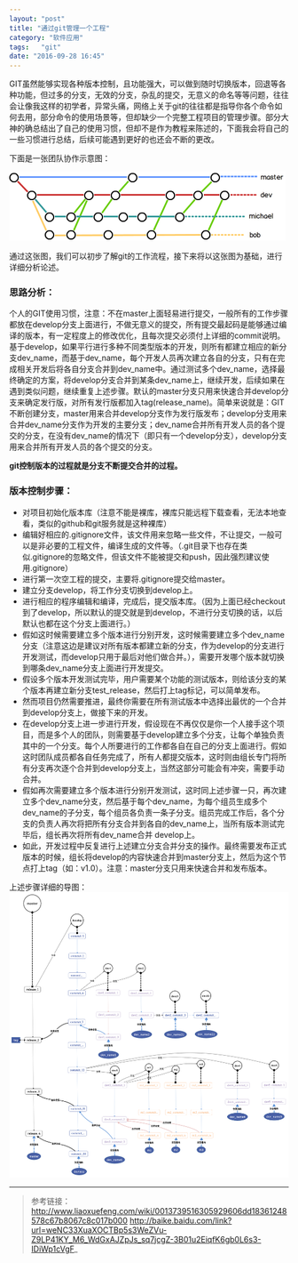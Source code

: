 ```yaml
---
layout: "post"
title: "通过git管理一个工程"
category: "软件应用"
tags:   "git"
date: "2016-09-28 16:45"
---
```



GIT虽然能够实现各种版本控制，且功能强大，可以做到随时切换版本，回退等各种功能，但过多的分支，无效的分支，杂乱的提交，无意义的命名等等问题，往往会让像我这样的初学者，异常头痛，网络上关于git的往往都是指导你各个命令如何去用，部分命令的使用场景等，但却缺少一个完整工程项目的管理步骤。部分大神的确总结出了自己的使用习惯，但却不是作为教程来陈述的，下面我会将自己的一些习惯进行总结，后续可能遇到更好的也还会不断的更改。

下面是一张团队协作示意图：

![](https://raw.githubusercontent.com/noparkinghere/noparkinghere.github.io/master/img/2016-09-28-%E9%80%9A%E8%BF%87git%E7%AE%A1%E7%90%86%E4%B8%80%E4%B8%AA%E5%B7%A5%E7%A8%8B/0.png)

通过这张图，我们可以初步了解git的工作流程，接下来将以这张图为基础，进行详细分析论述。

### 思路分析：

个人的GIT使用习惯，注意：不在master上面轻易进行提交，一般所有的工作步骤都放在develop分支上面进行，不做无意义的提交，所有提交最起码是能够通过编译的版本，有一定程度上的修改优化，且每次提交必须付上详细的commit说明。基于develop，如果平行进行多种不同类型版本的开发，则所有都建立相应的新分支dev_name，而基于dev_name，每个开发人员再次建立各自的分支，只有在完成相关开发后将各自分支合并到dev_name中。通过测试多个dev_name，选择最终确定的方案，将develop分支合并到某条dev_name上，继续开发，后续如果在遇到类似问题，继续重复上述步骤。默认的master分支只用来快速合并develop分支来确定发行版，对所有发行版都加入tag(release_name)。简单来说就是：GIT不断创建分支，master用来合并develop分支作为发行版发布；develop分支用来合并dev_name分支作为开发的主要分支；dev_name合并所有开发人员的各个提交的分支，在没有dev_name的情况下（即只有一个develop分支），develop分支用来合并所有开发人员的各个提交的分支。

**git控制版本的过程就是分支不断提交合并的过程。**

<!-- more -->

### 版本控制步骤：

- 对项目初始化版本库（注意不能是裸库，裸库只能远程下载查看，无法本地查看，类似的github和git服务就是这种裸库）
- 编辑好相应的.gitignore文件，该文件用来忽略一些文件，不让提交，一般可以是非必要的工程文件，编译生成的文件等。（.git目录下也存在类似.gitignore的忽略文件，但该文件不能被提交和push，因此强烈建议使用.gitignore）
- 进行第一次空工程的提交，主要将.gitignore提交给master。
- 建立分支develop，将工作分支切换到develop上。
- 进行相应的程序编辑和编译，完成后，提交版本库。（因为上面已经checkout到了develop，所以默认的提交就是到develop，不进行分支切换的话，以后默认也都在这个分支上面进行。）
- 假如这时候需要建立多个版本进行分别开发，这时候需要建立多个dev_name分支（注意这边是建议对所有版本都建立新的分支，作为develop的分支进行开发测试，而develop只用于最后对他们做合并。），需要开发哪个版本就切换到哪条dev_name分支上面进行开发提交。
- 假设多个版本开发测试完毕，用户需要某个功能的测试版本，则给该分支的某个版本再建立新分支test_release，然后打上tag标记，可以简单发布。
- 然而项目仍然需要推进，最终你需要在所有测试版本中选择出最优的一个合并到develop分支上，做接下来的开发。
- 在develop分支上进一步进行开发，假设现在不再仅仅是你一个人接手这个项目，而是多个人的团队，则需要基于develop建立多个分支，让每个单独负责其中的一个分支。每个人所要进行的工作都各自在自己的分支上面进行。假如这时团队成员都各自任务完成了，所有人都提交版本，这时则由组长专门将所有分支再次逐个合并到develop分支上，当然这部分可能会有冲突，需要手动合并。
- 假如再次需要建立多个版本进行分别开发测试，这时同上述步骤一只，再次建立多个dev_name分支，然后基于每个dev_name，为每个组员生成多个dev_name的子分支，每个组员各负责一条子分支。组员完成工作后，各个分支的负责人再次将把所有分支合并到各自的dev_name上，当所有版本测试完毕后，组长再次将所有dev_name合并
develop上。
- 如此，开发过程中反复进行上述建立分支合并分支的操作。最终需要发布正式版本的时候，组长将develop的内容快速合并到master分支上，然后为这个节点打上tag（如：v1.0）。注意：master分支只用来快速合并和发布版本。

上述步骤详细的导图：
![](https://raw.githubusercontent.com/noparkinghere/noparkinghere.github.io/master/img/2016-09-28-%E9%80%9A%E8%BF%87git%E7%AE%A1%E7%90%86%E4%B8%80%E4%B8%AA%E5%B7%A5%E7%A8%8B/master.png)

***

> 参考链接：
> http://www.liaoxuefeng.com/wiki/0013739516305929606dd18361248578c67b8067c8c017b000
> http://baike.baidu.com/link?url=weNC33XuaXOCTBp5s3WeZVu-Z9LP41KY_M6_WdGxAJZpJs_sq7jcgZ-3B01u2EiqfK6gb0L6s3-IDiWp1cVgF_
